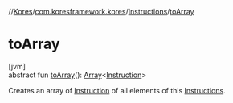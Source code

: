 //[Kores](../../../index.md)/[com.koresframework.kores](../index.md)/[Instructions](index.md)/[toArray](to-array.md)

# toArray

[jvm]\
abstract fun [toArray](to-array.md)(): [Array](https://kotlinlang.org/api/latest/jvm/stdlib/kotlin/-array/index.html)<[Instruction](../-instruction/index.md)>

Creates an array of [Instruction](../-instruction/index.md) of all elements of this [Instructions](index.md).
